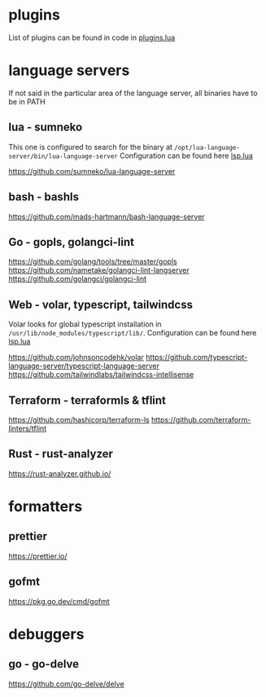 # plugins

List of plugins can be found in code in [plugins.lua](lua/plugins.lua)

# language servers

If not said in the particular area of the language server, all binaries have to be in PATH

## lua - sumneko
This one is configured to search for the binary at `/opt/lua-language-server/bin/lua-language-server`
Configuration can be found here [lsp.lua](lua/lsp.lua#L29)

https://github.com/sumneko/lua-language-server

## bash - bashls
https://github.com/mads-hartmann/bash-language-server

## Go - gopls, golangci-lint
https://github.com/golang/tools/tree/master/gopls
https://github.com/nametake/golangci-lint-langserver
https://github.com/golangci/golangci-lint

## Web - volar, typescript, tailwindcss
Volar looks for global typescript installation in `/usr/lib/node_modules/typescript/lib/`.
Configuration can be found here [lsp.lua](lua/lsp.lua#L14)

https://github.com/johnsoncodehk/volar
https://github.com/typescript-language-server/typescript-language-server
https://github.com/tailwindlabs/tailwindcss-intellisense

## Terraform - terraformls & tflint
https://github.com/hashicorp/terraform-ls
https://github.com/terraform-linters/tflint

## Rust - rust-analyzer
https://rust-analyzer.github.io/

# formatters

## prettier
https://prettier.io/

## gofmt
https://pkg.go.dev/cmd/gofmt

# debuggers

## go - go-delve
https://github.com/go-delve/delve
